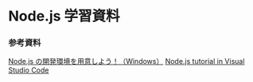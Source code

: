 # Node.js 学習資料

### 参考資料

[Node.js の開発環境を用意しよう！（Windows）](https://prog-8.com/docs/nodejs-env-win)
[Node.js tutorial in Visual Studio Code](https://code.visualstudio.com/docs/nodejs/nodejs-tutorial)
